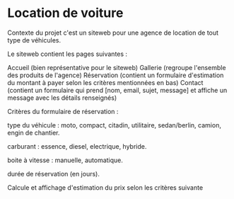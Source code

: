 # Location de voiture
Contexte du projet
c'est un  siteweb pour une agence de location de tout type de véhicules.

Le siteweb contient les pages suivantes :

Accueil (bien représentative pour le siteweb)
Gallerie (regroupe l'ensemble des produits de l'agence)
Réservation (contient un formulaire d'estimation du montant à payer selon les critères mentionnées en bas)
Contact (contient un formulaire qui prend [nom, email, sujet, message] et affiche un message avec les détails renseignés)
​

Critères du formulaire de réservation :

type du véhicule : moto, compact, citadin, utilitaire, sedan/berlin, camion, engin de chantier.

carburant : essence, diesel, electrique, hybride.

boite à vitesse : manuelle, automatique.

durée de réservation (en jours).

Calcule et affichage  d'estimation du prix selon les critères suivante
